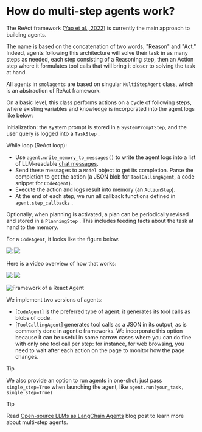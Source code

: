 <!--Copyright 2024 The HuggingFace Team. All rights reserved.

Licensed under the Apache License, Version 2.0 (the "License"); you may not use this file except in compliance with
the License. You may obtain a copy of the License at

http://www.apache.org/licenses/LICENSE-2.0

Unless required by applicable law or agreed to in writing, software distributed under the License is distributed on
an "AS IS" BASIS, WITHOUT WARRANTIES OR CONDITIONS OF ANY KIND, either express or implied. See the License for the
specific language governing permissions and limitations under the License.

⚠️ Note that this file is in Markdown but contain specific syntax for our doc-builder (similar to MDX) that may not be
rendered properly in your Markdown viewer.

-->
# How do multi-step agents work?

The ReAct framework ([Yao et al., 2022](https://huggingface.co/papers/2210.03629)) is currently the main approach to building agents.

The name is based on the concatenation of two words, "Reason" and "Act." Indeed, agents following this architecture will solve their task in as many steps as needed, each step consisting of a Reasoning step, then an Action step where it formulates tool calls that will bring it closer to solving the task at hand.

All agents in `smolagents` are based on singular `MultiStepAgent` class, which is an abstraction of ReAct framework.

On a basic level, this class performs actions on a cycle of following steps, where existing variables and knowledge is incorporated into the agent logs like below: 

Initialization: the system prompt is stored in a `SystemPromptStep`, and the user query is logged into a `TaskStep` .

While loop (ReAct loop):

- Use `agent.write_memory_to_messages()` to write the agent logs into a list of LLM-readable [chat messages](https://huggingface.co/docs/transformers/en/chat_templating).
- Send these messages to a `Model` object to get its completion. Parse the completion to get the action (a JSON blob for `ToolCallingAgent`, a code snippet for `CodeAgent`).
- Execute the action and logs result into memory (an `ActionStep`).
- At the end of each step, we run all callback functions defined in `agent.step_callbacks` .

Optionally, when planning is activated, a plan can be periodically revised and stored in a `PlanningStep` . This includes feeding facts about the task at hand to the memory.

For a `CodeAgent`, it looks like the figure below.

<div class="flex justify-center">
    <img
        class="block dark:hidden"
        src="https://huggingface.co/datasets/huggingface/documentation-images/resolve/main/smolagents/codeagent_docs.png"
    />
    <img
        class="hidden dark:block"
        src="https://huggingface.co/datasets/huggingface/documentation-images/resolve/main/smolagents/codeagent_docs.png"
    />
</div>

Here is a video overview of how that works:

<div class="flex justify-center">
    <img
        class="block dark:hidden"
        src="https://huggingface.co/datasets/huggingface/documentation-images/resolve/main/transformers/Agent_ManimCE.gif"
    />
    <img
        class="hidden dark:block"
        src="https://huggingface.co/datasets/huggingface/documentation-images/resolve/main/transformers/Agent_ManimCE.gif"
    />
</div>

![Framework of a React Agent](https://huggingface.co/datasets/huggingface/documentation-images/resolve/main/blog/open-source-llms-as-agents/ReAct.png)

We implement two versions of agents: 
- [`CodeAgent`] is the preferred type of agent: it generates its tool calls as blobs of code.
- [`ToolCallingAgent`] generates tool calls as a JSON in its output, as is commonly done in agentic frameworks. We incorporate this option because it can be useful in some narrow cases where you can do fine with only one tool call per step: for instance, for web browsing, you need to wait after each action on the page to monitor how the page changes.

> [!TIP]
> We also provide an option to run agents in one-shot: just pass `single_step=True` when launching the agent, like `agent.run(your_task, single_step=True)`

> [!TIP]
> Read [Open-source LLMs as LangChain Agents](https://huggingface.co/blog/open-source-llms-as-agents) blog post to learn more about multi-step agents.